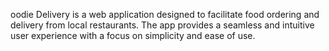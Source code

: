 oodie Delivery is a web application designed to facilitate food ordering and delivery from local restaurants. The app provides a seamless and intuitive user experience with a focus on simplicity and ease of use.
